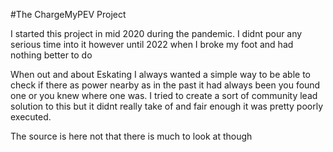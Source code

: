 #The ChargeMyPEV Project

I started this project in mid 2020 during the pandemic. I didnt pour any serious time into it however until 2022 when I broke my foot and had nothing better to do 

When out and about Eskating I always wanted a simple way to be able to check if there as power nearby as in the past it had always been you found one or you knew where 
one was. I tried to create a sort of community lead solution to this but it didnt really take of and fair enough it was pretty poorly executed. 

The source is here not that there is much to look at though
